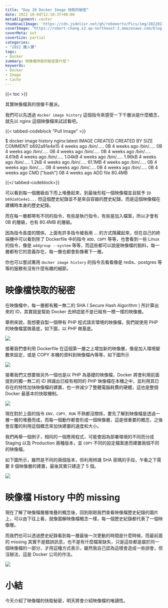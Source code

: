 ```yaml
---
title: "Day 20 Docker Image 快取的秘密"
date: 2022-10-04T12:10:37+08:00
metaAlignment: center
thumbnailImage: 'https://cdn.jsdelivr.net/gh/robeeerto/Pics/img/202202161656501.png'
coverImage: "https://robert-chang.s3.ap-northeast-2.amazonaws.com/blog-images/5dxen.jpg"
coverMeta: out
coverSize: partial
categories:
- "2022 鐵人賽"
tags:
- Docker
summary: 映像檔快取的秘密是什麼？
keywords:
- Docker
- Image
- Cache
---
```


{{< toc >}}

其實映像檔真的很像千層派。

我們可以先透過 `docker image history` 這個指令來感受一下千層派是什麼概念，就先以 nginx 這個映像檔來試試看吧。

{{< tabbed-codeblock "Pull Image" >}}
<!-- tab bash -->
$ docker image history nginx:latest
IMAGE        CREATED       CREATED BY   SIZE    COMMENT
b692a91e4e15 4 weeks ago   /bin/.....   0B 
<missing>    4 weeks ago   /bin/.....   0B
<missing>    4 weeks ago   /bin/.....   0B
<missing>    4 weeks ago   /bin/.....   0B
<missing>    4 weeks ago   /bin/.....   4.61kB
<missing>    4 weeks ago   /bin/.....   1.04kB
<missing>    4 weeks ago   /bin/.....   1.96kB
<missing>    4 weeks ago   /bin/.....   1.2kB
<missing>    4 weeks ago   /bin/.....   61.1MB
<missing>    4 weeks ago   /bin/.....   0B
<missing>    4 weeks ago   /bin/.....   0B
<missing>    4 weeks ago   /bin/.....   0B
<missing>    4 weeks ago   /bin/.....   0B
<missing>    4 weeks ago   CMD ["bash"] 0B
<missing>    4 weeks ago   ADD file     80.4MB
<!-- endtab -->
{{</ tabbed-codeblock>}}

可以看到每一個層級由下而上堆疊起來，到最後形程一個映像檔並且賦予 `ID b692a91e4e1...`
但這個歷史紀錄並不是來自容器的歷史紀錄，而是這個映像檔在建構時本身的歷史紀錄。

而在每一層都帶有不同的指令，有些是執行指令，有些是加入檔案，所以才會有 0B 的層級，也有 80.4MB 的層級。

因為指令長度的關係，上面有許多指令被我用 ... 的方式隱藏起來，但在自己的終端機中可以看到除了 Dockerfile 中的指令 `ADD、COPY` 等等，也會看到一些 Linux 的指令，像是 `addgroup --system` 等等，而這些都可以說是映像檔的餡料，每一層都有它的意義存在，每一層也都會影像著下一層。

你也可以嘗試著用 `docker image history` 的指令去看看像是 redis、postgres 等等的服務有沒有什麼有趣的細節。

# 映像檔快取的秘密

在映像檔中，每一層都有獨一無二的 SHA  ( Secure Hash Algorithm ) 所計算出來的 ID，其實就是幫助 Docker 去辨認是不是已經有一模一樣的映像層。

舉例來說，我想要自製一個帶有 PHP 程式語言環境的映像檔，我們就使用 PHP 的映像檔當做基底，如下圖，以 PHP 做基底。

![](https://robert-chang.s3.ap-northeast-2.amazonaws.com/blog-images/77gep.png)

接著我們會利用 Dockerfile 在這個第一層之上增加新的映像層，像是加入環境變數來設定，或是 COPY 本機的資料到映像檔內等等，如下圖所示

![](https://robert-chang.s3.ap-northeast-2.amazonaws.com/blog-images/7klqg.png)

接著我們又想要做另外一個也是以 PHP 為基礎的映像檔，Docker 將會利用前面提到的獨一無二的 ID 辨識出已經有相同的 PHP 映像檔在本機之中，並利用其已存在的特性加快映像檔的建置，也一併減少了整體電腦耗費的硬體，這也是整個 Docker 最基本的快取機制。

![](https://robert-chang.s3.ap-northeast-2.amazonaws.com/blog-images/9gfz0.png)

現在對於上面的指令 `ENV、COPY、RUN` 不熟都沒關係，要先了解到映像檔是透過一層一層的堆疊而成，而每一個動作都會形成一個映像層，這是很重要的概念，之後會反覆的利用這個概念來加快建置的速度和大小。

我們再舉一個例子，相同的一個應用程式，可能會因為部署環境的不同而分成 Staging 以及 Production 兩種版本，並 `COPY` 不同的設定檔案進而建置兩個不同的映像檔。

如下圖所示，雖然是不同的兩個版本，但利用辨識 SHA 密碼的手段，乍看之下需要 8 個映像層的建置，最後其實只建造了 5 個。

![](https://robert-chang.s3.ap-northeast-2.amazonaws.com/blog-images/pqao2.png)

# 映像檔 History 中的 missing

現在了解了映像檔層層堆疊的概念後，回到剛剛我們查看映像檔歷史紀錄的圖片上，可以由下往上看，就像圖解映像檔概念一樣，每一個歷史紀錄都代表了一個映像層。

而我們也可以透過歷史紀錄看到每一層最後一次更動的時間是什麼時候，而最前面的 missing 其實不是錯誤訊息，也不是有什麼檔案缺失，只是這些都是屬於同一個映像檔的一部分，才用這種方式表示，雖然我自己認為這樣會造成一些誤會，但沒辦法，這是 Docker 公司的作法。

![](https://robert-chang.s3.ap-northeast-2.amazonaws.com/blog-images/w6zck.png)


# 小結

今天介紹了映像檔的快取秘密，明天將會介紹映像檔的唯讀性。
